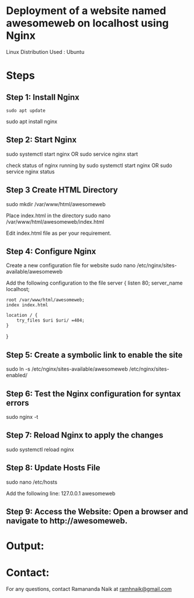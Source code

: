 # Deployment of a website named awesomeweb on localhost using Nginx

Linux Distribution Used : Ubuntu

# Steps
## Step 1: Install Nginx
~~~
sudo apt update
~~~
sudo apt install nginx

## Step 2: Start Nginx

sudo systemctl start nginx
OR
sudo service nginx start

check status of nginx running by
sudo systemctl start nginx 
OR
sudo service nginx status

## Step 3 Create HTML Directory
sudo mkdir /var/www/html/awesomeweb

Place index.html in the directory
sudo nano /var/www/html/awesomeweb/index.html

Edit index.html file as per your requirement.

## Step 4: Configure Nginx
Create a new configuration file for website
sudo nano /etc/nginx/sites-available/awesomeweb

Add the following configuration to the file
server {
    listen 80;
    server_name localhost;

    root /var/www/html/awesomeweb;
    index index.html

    location / {
        try_files $uri $uri/ =404;
    }
}

## Step 5: Create a symbolic link to enable the site

 sudo ln -s /etc/nginx/sites-available/awesomeweb /etc/nginx/sites-enabled/

## Step 6: Test the Nginx configuration for syntax errors
 sudo nginx -t

## Step 7: Reload Nginx to apply the changes
  sudo systemctl reload nginx

## Step 8: Update Hosts File
   sudo nano /etc/hosts

   Add the following line:
   127.0.0.1 awesomeweb

## Step 9: Access the Website: Open a browser and navigate to http://awesomeweb.


# Output:

# Contact:
For any questions, contact Ramananda Naik at ramhnaik@gmail.com



